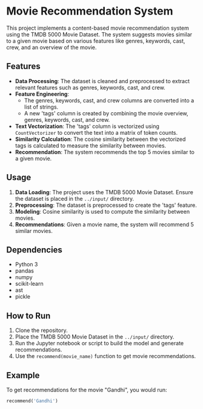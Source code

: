 # Movie Recommendation System

This project implements a content-based movie recommendation system using the TMDB 5000 Movie Dataset. The system suggests movies similar to a given movie based on various features like genres, keywords, cast, crew, and an overview of the movie.

## Features

- **Data Processing**: The dataset is cleaned and preprocessed to extract relevant features such as genres, keywords, cast, and crew.
- **Feature Engineering**: 
  - The genres, keywords, cast, and crew columns are converted into a list of strings.
  - A new 'tags' column is created by combining the movie overview, genres, keywords, cast, and crew.
- **Text Vectorization**: The 'tags' column is vectorized using `CountVectorizer` to convert the text into a matrix of token counts.
- **Similarity Calculation**: The cosine similarity between the vectorized tags is calculated to measure the similarity between movies.
- **Recommendation**: The system recommends the top 5 movies similar to a given movie.

## Usage

1. **Data Loading**: The project uses the TMDB 5000 Movie Dataset. Ensure the dataset is placed in the `../input/` directory.
2. **Preprocessing**: The dataset is preprocessed to create the 'tags' feature.
3. **Modeling**: Cosine similarity is used to compute the similarity between movies.
4. **Recommendations**: Given a movie name, the system will recommend 5 similar movies.

## Dependencies

- Python 3
- pandas
- numpy
- scikit-learn
- ast
- pickle

## How to Run

1. Clone the repository.
2. Place the TMDB 5000 Movie Dataset in the `../input/` directory.
3. Run the Jupyter notebook or script to build the model and generate recommendations.
4. Use the `recommend(movie_name)` function to get movie recommendations.

## Example

To get recommendations for the movie "Gandhi", you would run:

```python
recommend('Gandhi')
